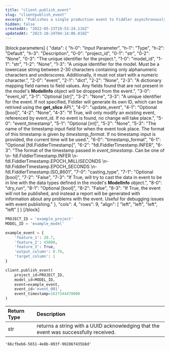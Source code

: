 ```yaml
---
title: "client.publish_event"
slug: "clientpublish_event"
excerpt: "Publishes a single production event to Fiddler asynchronously."
hidden: false
createdAt: "2022-05-23T19:53:24.116Z"
updatedAt: "2023-10-24T04:14:06.818Z"
---
```

[block:parameters]
{
  "data": {
    "h-0": "Input Parameter",
    "h-1": "Type",
    "h-2": "Default",
    "h-3": "Description",
    "0-0": "project_id",
    "0-1": "str",
    "0-2": "None",
    "0-3": "The unique identifier for the project.",
    "1-0": "model_id",
    "1-1": "str",
    "1-2": "None",
    "1-3": "A unique identifier for the model. Must be a lowercase string between 2-30 characters containing only alphanumeric characters and underscores. Additionally, it must not start with a numeric character.",
    "2-0": "event",
    "2-1": "dict",
    "2-2": "None",
    "2-3": "A dictionary mapping field names to field values. Any fields found that are not present in the model's **ModelInfo** object will be dropped from the event.",
    "3-0": "event_id",
    "3-1": "Optional [str]",
    "3-2": "None",
    "3-3": "A unique identifier for the event. If not specified, Fiddler will generate its own ID, which can be retrived using the **get_slice** API.",
    "4-0": "update_event",
    "4-1": "Optional [bool]",
    "4-2": "None",
    "4-3": "If True, will only modify an existing event, referenced by event_id. If no event is found, no change will take place.",
    "5-0": "event_timestamp",
    "5-1": "Optional [int]",
    "5-2": "None",
    "5-3": "The name of the  timestamp input field for when the event took place. The format of this timestamp is given by _timestamp_format_. If no timestamp input is provided, the current time will be used.",
    "6-0": "timestamp_format",
    "6-1": "Optional [fdl.FiddlerTimestamp]",
    "6-2": "fdl.FiddlerTimestamp.INFER",
    "6-3": "The format of the timestamp passed in _event_timestamp_. Can be one of  \n- fdl.FiddlerTimestamp.INFER  \n- fdl.FiddlerTimestamp.EPOCH_MILLISECONDS  \n- fdl.FiddlerTimestamp.EPOCH_SECONDS  \n- fdl.FiddlerTimestamp.ISO_8601",
    "7-0": "casting_type",
    "7-1": "Optional [bool]",
    "7-2": "False",
    "7-3": "If True, will try to cast the data in event to be in line with the data types defined in the model's **ModelInfo** object.",
    "8-0": "dry_run",
    "8-1": "Optional [bool]",
    "8-2": "False",
    "8-3": "If True, the event will not be published, and instead a report will be generated with information about any problems with the event. Useful for debugging issues with event publishing."
  },
  "cols": 4,
  "rows": 9,
  "align": [
    "left",
    "left",
    "left",
    "left"
  ]
}
[/block]

```python Usage
PROJECT_ID = 'example_project'
MODEL_ID = 'example_model'

example_event = {
    'feature_1': 20.7,
    'feature_2': 45000,
    'feature_3': True,
    'output_column': 0.79,
    'target_column': 1
}

client.publish_event(
    project_id=PROJECT_ID,
    model_id=MODEL_ID,
    event=example_event,
    event_id='event_001',
    event_timestamp=1637344470000
)
```

| Return Type | Description                                                                          |
| :---------- | :----------------------------------------------------------------------------------- |
| str         | returns a string with a UUID acknowledging that the event was successfully received. |

```Text Example Response
'66cfbeb6-5651-4e8b-893f-90286f435b8d'
```